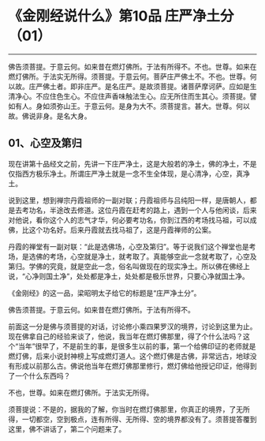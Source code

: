 # 《金刚经说什么》第10品 庄严净土分（01）

------

佛告须菩提。于意云何。如来昔在燃灯佛所。于法有所得不。不也。世尊。如来在燃灯佛所。于法实无所得。须菩提。于意云何。菩萨庄严佛土不。不也。世尊。何以故。庄严佛土者。即非庄严。是名庄严。是故须菩提。诸菩萨摩诃萨。应如是生清净心。不应住色生心。不应住声香味触法生心。应无所住而生其心。须菩提。譬如有人。身如须弥山王。于意云何。是身为大不。须菩提言。甚大。世尊。何以故。佛说非身。是名大身。

## 01、心空及第归

现在讲第十品经文之前，先讲一下庄严净土，这是大般若的净土，佛的净土，不是仅指西方极乐净土。所谓庄严净土就是一念不生全体现，是心清净，心空，真净土。

说到这里，想到禅宗丹霞祖师的一副对联；丹霞祖师与吕纯阳一样，是唐朝人，都是去考功名，半途改去修道。这位丹霞在赶考的路上，遇到一个人与他闲谈，后来对他说，看你这个人的志气才华，何必要考功名，你到江西的考场找马祖，可以成佛，比这个功名好。后来丹霞就去找马祖了，这是丹霞禅师的公案。

丹霞的禅堂有一副对联：“此是选佛场，心空及第归”。等于说我们这个禅堂也是考场，是选佛的考场，心空就是净土，就考取了。真能够空此一念就考取了，心空及第归。学佛的究竟，就是空此一念，俗名叫做现在的现实净土。所以佛在佛经上说，“心净则国土净”，处处都是净土，处处都是极乐世界，只要心净就国土净。

《金刚经》的这一品，梁昭明太子给它的标题是“庄严净土分”。

佛告须菩提。于意云何。如来昔在燃灯佛所。于法有所得不。

前面这一分是佛与须菩提的对话，讨论修小乘四果罗汉的境界，讨论到这里为止。现在佛拿自己的经验来谈了，他说，我当年在燃灯佛那里，得了个什么法吗？这个“当年”很早了，不是前生的事，是很多生以前的事，第一个给佛印证的老师就是燃灯佛，后来小说封神榜上写成燃灯道人。这个燃灯佛是古佛，非常远古，地球没有形成以前那么古。佛说他当年在燃灯佛那里修行，燃灯佛给他授记印证，他得到了一个什么东西吗？

不也，世尊。如来在燃灯佛所。于法实无所得。

须菩提说：不是的，据我的了解，你当时在燃灯佛那里，你真正的境界，了无所得，一切都空，空到极点，连有所得、无所得、空的境界都没有了。须菩提答覆到这里，佛不讲话了，第二个问题来了。

